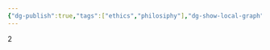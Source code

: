 ```yaml
---
{"dg-publish":true,"tags":["ethics","philosiphy"],"dg-show-local-graph":true,"dg-home":false,"permalink":"/home-folder/philosophy/","dgShowLocalGraph":true,"dgPassFrontmatter":true,"noteIcon":"","created":"","updated":""}
---
```


2